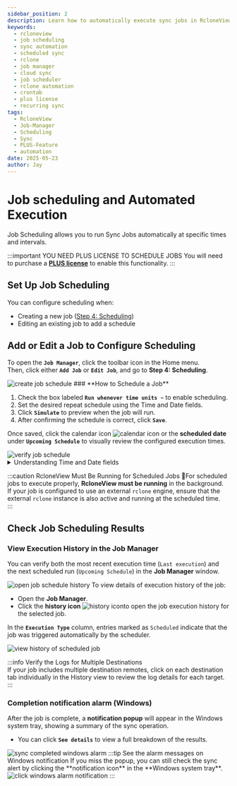 ```yaml
---
sidebar_position: 2
description: Learn how to automatically execute sync jobs in RcloneView using flexible scheduling options. Requires a Plus license.
keywords:
  - rcloneview
  - job scheduling
  - sync automation
  - scheduled sync
  - rclone
  - job manager
  - cloud sync
  - job scheduler
  - rclone automation
  - crontab
  - plus license
  - recurring sync
tags:
  - RcloneView
  - Job-Manager
  - Scheduling
  - Sync
  - PLUS-Feature
  - automation
date: 2025-05-23
author: Jay
---
```

# Job scheduling and Automated Execution

Job Scheduling allows you to run Sync Jobs automatically at specific times and intervals.


:::important YOU NEED PLUS LICENSE TO SCHEDULE JOBS
You will need to purchase a [**PLUS license**](https://rcloneview.com/src/pricing.html) to enable this functionality.
:::


## Set Up Job Scheduling

You can configure scheduling when:

- Creating a new job ([Step 4: Scheduling](../rcloneview-basic/create-sync-jobs.md#step4-scheduling-available-with-plus-license))
- Editing an existing job to add a schedule

## Add or Edit a Job to Configure Scheduling


To open the **`Job Manager`**, click the toolbar icon in the Home menu.  
Then, click either **`Add Job`** or **`Edit Job`**, and go to **Step 4: Scheduling**.

<img src="/support/images/en/howto/rcloneview-advanced/create-job-schedule.png" alt="create job schedule" class="img-medium img-center" />
### **How to Schedule a Job**

1. Check the box labeled **`Run whenever time units ~`** to enable scheduling.
2. Set the desired repeat schedule using the Time and Date fields.
3. Click **`Simulate`** to preview when the job will run.
4. After confirming the schedule is correct, click **`Save`**.

  Once saved, click the calendar icon <img src="/support/icons/calendar-icon.png" alt="calendar icon" class="inline-icon" /> or  the **scheduled date** under **`Upcoming Schedule`** to visually review the configured execution times.

<img src="/support/images/en/howto/rcloneview-advanced/verify-job-schedule.png" alt="verify job schedule" class="img-medium img-center" />

<details>
<summary>Understanding Time and Date fields</summary>

Understanding Time and Date fields

**The schedule configuration supports Crontab-style values**, allowing for precise and flexible scheduling to meet a wide range of user needs.

| Field Name   | Allowed Values | Description                             |
| ------------ | -------------- | --------------------------------------- |
| Minute       | 0-59           | Minute of the hour                      |
| Hour         | 0-23           | Hour of the day                         |
| Day of Week  | 0-6            | 0 = Sunday, 1 = Monday, …, 6 = Saturday |
| Day of Month | 1-31           | Day of the month                                        |
| Month        | 1-12           | 1 is January, 2 if February, and so on. |

**Accepted Formats:**

- **Empty value** : Matches every unit (e.g., every minute if Minutes is blank).
- **n1, n2, ...** : List values (e.g., 1,3,5 for Monday, Wednesday, Friday).
- **n1-n2** : Range of values (e.g., 0-2 means 0, 1, 2).
- **n1-n2/n3**: Range with step (e.g., 6-12/3 means 6, 9, 12).

The fields — **Minute**, **Hour**, **Day of Week**, **Day of Month**, and **Month** — work together using a logical **AND** operation. This means the job will run only when **all** conditions are met.

📌 Example: **Running a sync job at 1:30 AM on the first Sunday of every month**. 
To achieve this schedule, configure the following fields:

- **Time (1:30 AM):**
    - **Minute:** 30
    - **Hour:** 1
    
- **Date (first Sunday of each month):**
    - **Day of Month:** 1-7 — matches the first seven days of the month
    - **Day of Week:** 0 — where 0 represents Sunday
    - **Month:** _Leave blank_ — applies to all months

✅ This combination ensures the job runs **only when the date is within the first week** and **falls on a Sunday**, effectively scheduling it for the first Sunday of each month at 1:30 AM.

<img src="/support/images/en/howto/rcloneview-advanced/example-of-job-schedule.png" alt="example of job schedule" class="img-medium img-center" />

</details>


:::caution RcloneView Must Be Running for Scheduled Jobs
For scheduled jobs to execute properly, **RcloneView must be running** in the background.  
If your job is configured to use an external `rclone` engine, ensure that the external `rclone` instance is also active and running at the scheduled time.  
:::

## Check Job Scheduling Results


### **View Execution History in the Job Manager**

  
You can verify both the most recent execution time (`Last execution`) and the next scheduled run (`Upcoming Schedule`) in the **Job Manager** window.

<img src="/support/images/en/howto/rcloneview-advanced/open-job-schedule-history.png" alt="open job schedule history" class="img-medium img-center" />
To view details of execution history of the job:

- Open the **Job Manager**.
- Click the **history icon** <img src="/support/icons/history-icon.png" alt="history icon" class="inline-icon" />to open the job execution history for the selected job.
  

In the **`Execution Type`** column, entries marked as `Scheduled` indicate that the job was triggered automatically by the scheduler.

<img src="/support/images/en/howto/rcloneview-advanced/view-history-of-scheduled-job.png" alt="view history of scheduled job" class="img-medium img-center" />


:::info Verify the Logs for Multiple Destinations  
If your job includes multiple destination remotes, click on each destination tab individually in the History view to review the log details for each target.
:::


### Completion notification alarm (Windows)

After the job is complete, a **notification popup** will appear in the Windows system tray, showing a summary of the sync operation.

  - You can click **`See details`** to view a full breakdown of the results.
<img src="/support/images/en/howto/rcloneview-basic/sync-completed-windows-alarm.png" alt="sync completed windows alarm" class="img-medium img-center" />
:::tip See the alarm messages on Windows notification
If you miss the popup, you can still check the sync alert by clicking the **notification icon** in the **Windows system tray**.
<img src="/support/images/en/howto/rcloneview-basic/click-windows-alarm-notification.png" alt="click windows alarm notification" class="img-small img-left" />
:::